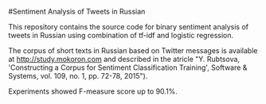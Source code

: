 #Sentiment Analysis of Tweets in Russian 

This repository contains the source code for binary sentiment analysis of tweets in Russian using combination of tf-idf and logistic regression. 

The corpus of short texts in Russian based on Twitter messages is available at http://study.mokoron.com and described in the atricle "Y. Rubtsova, 'Constructing a Corpus for Sentiment Classification Training', Software & Systems, vol. 109, no. 1, pp. 72-78, 2015"). 

Experiments showed F-measure score up to 90.1%. 
